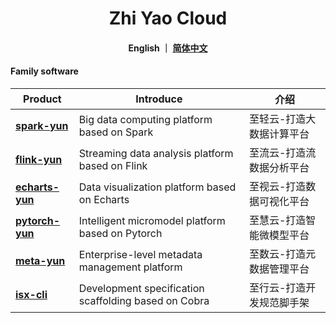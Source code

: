 <h1 align="center">
   Zhi Yao Cloud
</h1>

<h4 align="center">
   English ｜ <a href="https://gitee.com/isxcode">简体中文</a>
</h4> 

#### Family software

| Product                                             | Introduce                                            | 介绍                  |
| --------------------------------------------------- | ---------------------------------------------------- | --------------------- |
| [ **spark-yun** ](https://zhiqingyun.isxcode.com)   | Big data computing platform based on Spark           | 至轻云-打造大数据计算平台 |
| [ **flink-yun** ](https://zhiliuyun.isxcode.com)    | Streaming data analysis platform based on Flink      | 至流云-打造流数据分析平台 |
| [ **echarts-yun** ](https://zhishiyun.isxcode.com)  | Data visualization platform based on Echarts         | 至视云-打造数据可视化平台 |
| [ **pytorch-yun** ](https://zhihuiyun.isxcode.com)  | Intelligent micromodel platform based on Pytorch     | 至慧云-打造智能微模型平台 |
| [ **meta-yun** ](https://zhishuyun.isxcode.com)     | Enterprise-level metadata management platform        | 至数云-打造元数据管理平台 |
| [ **isx-cli** ](https://github.com/isxcode/isx-cli) | Development specification scaffolding based on Cobra | 至行云-打造开发规范脚手架 |
